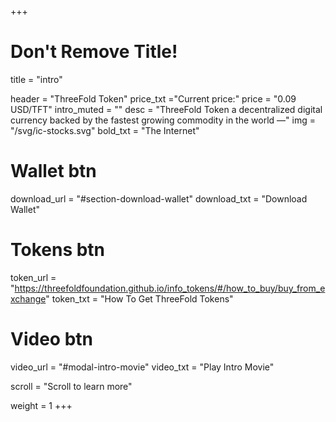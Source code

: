 +++
# Don't Remove Title!
title = "intro"

header = "ThreeFold Token"
price_txt ="Current price:"
price = "0.09 USD/TFT"
intro_muted = ""
desc = "ThreeFold Token a decentralized digital currency backed by the fastest growing commodity in the world —"
img = "/svg/ic-stocks.svg"
bold_txt = "The Internet"

# Wallet btn
download_url = "#section-download-wallet"
download_txt = "Download Wallet"

# Tokens btn
token_url = "https://threefoldfoundation.github.io/info_tokens/#/how_to_buy/buy_from_exchange"
token_txt = "How To Get ThreeFold Tokens"

# Video btn
video_url = "#modal-intro-movie"
video_txt = "Play Intro Movie"

scroll = "Scroll to learn more"

weight = 1
+++


